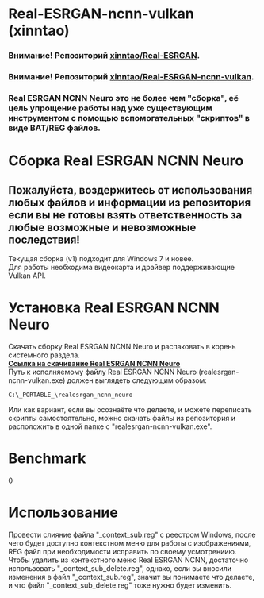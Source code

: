 # Real-ESRGAN-ncnn-vulkan (xinntao)
### Внимание! Репозиторий [xinntao/Real-ESRGAN](https://github.com/xinntao/Real-ESRGAN).
### Внимание! Репозиторий [xinntao/Real-ESRGAN-ncnn-vulkan](https://github.com/xinntao/Real-ESRGAN-ncnn-vulkan).
### Real ESRGAN NCNN Neuro это не более чем "сборка", её цель упрощение работы над уже существующим инструментом с помощью вспомогательных "скриптов" в виде BAT/REG файлов.
# Сборка Real ESRGAN NCNN Neuro
## Пожалуйста, воздержитесь от использования любых файлов и информации из репозитория если вы не готовы взять ответственность за любые возможные и невозможные последствия!
Текущая сборка (v1) подходит для Windows 7 и новее.\
Для работы необходима видеокарта и драйвер поддерживающие Vulkan API.
# Установка Real ESRGAN NCNN Neuro
Скачать сборку Real ESRGAN NCNN Neuro и распаковать в корень системного разделa.\
**[Ссылка на скачивание Real ESRGAN NCNN Neuro](https://github.com/Shedou/Neuro/releases/)**\
Путь к исполняемому файлу Real ESRGAN NCNN Neuro (realesrgan-ncnn-vulkan.exe) должен выглядеть следующим образом:
```
C:\_PORTABLE_\realesrgan_ncnn_neuro
```
Или как вариант, если вы осознаёте что делаете, и можете переписать скрипты самостоятельно, можно скачать файлы из репозитория и расположить в одной папке с "realesrgan-ncnn-vulkan.exe".
# Benchmark
0
# Использование
Провести слияние файла "_context_sub.reg" с реестром Windows, после чего будет доступно контекстном меню для работы с изображениями, REG файл при необходимости исправить по своему усмотрениию.
Чтобы удалить из контекстного меню Real ESRGAN NCNN, достаточно использовать "_context_sub_delete.reg", однако, если вы вносили изменения в файл "_context_sub.reg", значит вы понимаете что делаете, и что файл "_context_sub_delete.reg" тоже нужно будет изменить.

